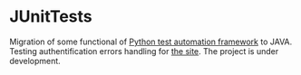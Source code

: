 # JUnitTests
Migration of some functional of [Python test automation framework](https://github.com/mehalyna/CH_096_TAQC) to JAVA. Testing authentification errors handling for [the site](http://34.65.101.58:5002/home/events?page=1).
The project is under development.

